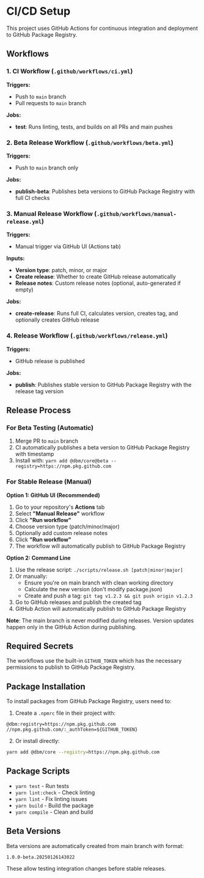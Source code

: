 # CI/CD Setup

This project uses GitHub Actions for continuous integration and deployment to GitHub Package Registry.

## Workflows

### 1. CI Workflow (`.github/workflows/ci.yml`)

**Triggers:**

- Push to `main` branch
- Pull requests to `main` branch

**Jobs:**

- **test**: Runs linting, tests, and builds on all PRs and main pushes

### 2. Beta Release Workflow (`.github/workflows/beta.yml`)

**Triggers:**

- Push to `main` branch only

**Jobs:**

- **publish-beta**: Publishes beta versions to GitHub Package Registry with full CI checks

### 3. Manual Release Workflow (`.github/workflows/manual-release.yml`)

**Triggers:**
- Manual trigger via GitHub UI (Actions tab)

**Inputs:**
- **Version type**: patch, minor, or major
- **Create release**: Whether to create GitHub release automatically
- **Release notes**: Custom release notes (optional, auto-generated if empty)

**Jobs:**
- **create-release**: Runs full CI, calculates version, creates tag, and optionally creates GitHub release

### 4. Release Workflow (`.github/workflows/release.yml`)

**Triggers:**

- GitHub release is published

**Jobs:**

- **publish**: Publishes stable version to GitHub Package Registry with the release tag version

## Release Process

### For Beta Testing (Automatic)

1. Merge PR to `main` branch
2. CI automatically publishes a beta version to GitHub Package Registry with timestamp
3. Install with: `yarn add @dbm/core@beta --registry=https://npm.pkg.github.com`

### For Stable Release (Manual)

**Option 1: GitHub UI (Recommended)**
1. Go to your repository's **Actions** tab
2. Select **"Manual Release"** workflow
3. Click **"Run workflow"**
4. Choose version type (patch/minor/major)
5. Optionally add custom release notes
6. Click **"Run workflow"**
7. The workflow will automatically publish to GitHub Package Registry

**Option 2: Command Line**
1. Use the release script: `./scripts/release.sh [patch|minor|major]`
2. Or manually:
   - Ensure you're on main branch with clean working directory
   - Calculate the new version (don't modify package.json)
   - Create and push a tag: `git tag v1.2.3 && git push origin v1.2.3`
3. Go to GitHub releases and publish the created tag
4. GitHub Action will automatically publish to GitHub Package Registry

**Note**: The main branch is never modified during releases. Version updates happen only in the GitHub Action during publishing.

## Required Secrets

The workflows use the built-in `GITHUB_TOKEN` which has the necessary permissions to publish to GitHub Package Registry.

## Package Installation

To install packages from GitHub Package Registry, users need to:

1. Create a `.npmrc` file in their project with:

```
@dbm:registry=https://npm.pkg.github.com
//npm.pkg.github.com/:_authToken=${GITHUB_TOKEN}
```

2. Or install directly:

```bash
yarn add @dbm/core --registry=https://npm.pkg.github.com
```

## Package Scripts

- `yarn test` - Run tests
- `yarn lint:check` - Check linting
- `yarn lint` - Fix linting issues
- `yarn build` - Build the package
- `yarn compile` - Clean and build

## Beta Versions

Beta versions are automatically created from main branch with format:

```
1.0.0-beta.20250126143022
```

These allow testing integration changes before stable releases.
